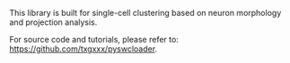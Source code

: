 This library is built for single-cell clustering based on neuron morphology and projection analysis.

For source code and tutorials, please refer to: https://github.com/txgxxx/pyswcloader.
